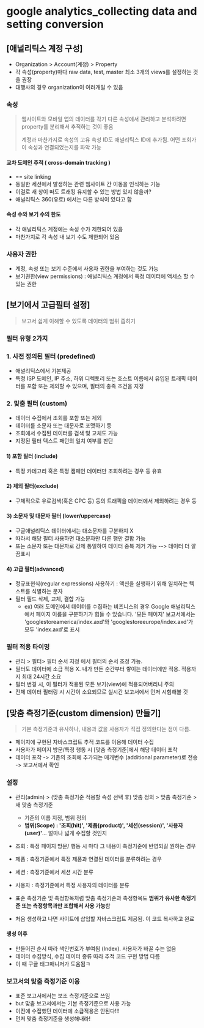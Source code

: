 # google analytics_collecting data and setting conversion

## [애널리틱스 계정 구성]

- Organization > Account(계정) > Property
- 각 속성(property)마다 raw data, test, master  최소 3개의 views를 설정하는 것을 권장
- 대행사의 경우 organization이 여러개일 수 있음



### 속성

> 웹사이트와 모바일 앱의 데이터를 각기 다른 속성에서 관리하고 분석하려면 property를 분리해서 추적하는 것이 좋음
>
> 계정과 마찬가지로 속성의 고유 속성 ID도 애널리틱스 ID에 추가됨. 어떤 조회가 이 속성과 연결되었는지를 파악 가능

#### 교차 도메인 추적 ( cross-domain tracking )

- == site linking 
- 동일한 세션에서 발생하는 관련 웹사이트 간 이동을 인식하는 기능
- 이걸로 새 창이 떠도 트래킹 유지할 수 있는 방법 있지 않을까?
- 애널리틱스 360(유료) 에서는 다른 방식이 있다고 함



#### 속성 수와 보기 수의 한도

- 각 애널리틱스 계정에는 속성 수가 제한되어 있음
- 마찬가지로 각 속성 내 보기 수도 제한되어 있음



### 사용자 권한

- 계정, 속성 또는 보기 수준에서 사용자 권한을 부여하는 것도 가능
- 보기권한(view permissions) : 애널리틱스 계정에서 특정 데이터에 액세스 할 수 있는 권한





## [보기에서 고급필터 설정]

> 보고서 쉽게 이해할 수 있도록 데이터의 범위 좁히기

### 필터 유형 2가지

### 1. 사전 정의된 필터 (predefined)

- 애널리틱스에서 기본제공
- 특정 ISP 도메인, IP 주소, 하위 디렉토리 또는 호스트 이름에서 유입된 트래픽 데이터를 포함 또는 제외할 수 있으며, 필터의 충족 조건을 지정

### 2. 맞춤 필터 (custom)

- 데이터 수집에서 조회를 포함 또는 제외
- 데이터를 소문자 또는 대문자로 포맷하기 등
- 조회에서 수집된 데이터를 검색 및 교체도 가능
- 지정된 필터 텍스트 패턴의 일치 여부를 판단

#### 1) 포함 필터 (include)

- 특정 카테고리 혹은 특정 캠페인 데이터만 조회하려는 경우 등 유효

#### 2) 제외 필터(exclude)

- 구체적으로 유료검색(혹은 CPC 등) 등의 트래픽을 데이터에서 제외하려는 경우 등

#### 3) 소문자 및 대문자 필터 (lower/uppercase)

- 구글애널리틱스 데이터에서는 대소문자를 구분하지 X
- 따라서 해당 필터 사용하면 대소문자만 다른 행만 결합 가능
- 또는 소문자 또는 대문자로 강제 통일하여 데이터 중복 제거 가능 --> 데이터 더 깔끔표시

#### 4) 고급 필터(advanced)

- 정규표현식(regular expressions) 사용하기 : 액션을 실행하기 위해 일치하는 텍스트를 식별하는 문자
- 필터 필드 삭제, 교체, 결합 가능 
  - ex) 여러 도메인에서 데이터를 수집하는 비즈니스의 경우 Google 애널리틱스에서 페이지 이름을 구분하기가 힘들 수 있습니다. '모든 페이지' 보고서에서는 'googlestoreamerica/index.axd'와 'googlestoreeurope/index.axd'가 모두 'index.axd'로 표시



### 필터 적용 타이밍

- 관리 > 필터> 필터 순서 지정 에서 필터의 순서 조정 가능. 
- 필터도 데이터에 소급 적용 X. 내가 만든 순간부터 쌓이는 데이터에만 적용. 적용까지 최대 24시간 소요
- 필터 변경 시, 이 필터가 적용된 모든 보기(view)에 적용되어버리니 주의
- 전체 데이터 필터링 시 시간이 소요되므로 실시간 보고서에서 먼저 시험해볼 것



## [맞춤 측정기준(custom dimension) 만들기]

> 기본 측정기준과 유사하나, 내용과 값을 사용자가 직접 정의한다는 점이 다름.

- 페이지에 구현된 자바스크립트 추적 코드를 이용해 데이터 수집
- 사용자가 페이지 방문/특정 행동 시 [맞춤 측정기준]에서 해당 데이터 포착
- 데이터 포착 -> 기존의 조회에 추가되는 매개변수 (additional parameter)로 전송 -> 보고서에서 확인

### 설정

- 관리(admin) > (맞춤 측정기준 적용할 속성 선택 후) 맞춤 정의 > 맞춤 측정기준 > 새 맞춤 측정기준
  - 기준의 이름 지정, 범위 정의
  - **범위(Scope) :  '조회(hit)', '제품(product)', '세션(session)', '사용자(user)'**... 얼마나 넓게 수집할 것인지
- 조회 : 특정 페이지 방문/ 행동 시 마다 그 내용이 측정기준에 반영되길 원하는 경우
- 제품 : 측정기준에서 특정 제품과 연결된 데이터를 분류하려는 경우
- 세션 : 측정기준에서 세션 시간 분류
- 사용자 : 측정기준에서 특정 사용자의 데이터를 분류

- 표준 측정기준 및 측정항목처럼 맞춤 측정기준과 측정항목도 **범위가 유사한 측정기준 또는 측정항목과만 조합해서 사용 가능**함
- 처음 생성하고 나면 사이트에 삽입할 자바스크립트 제공됨. 이 코드 복사하고 완료

#### 생성 이후

- 만들어진 순서 따라 색인번호가 부여됨 (Index). 사용자가 바꿀 수는 없음
- 데이터 수집방식, 수집 데이터 종류 따라 추적 코드 구현 방법 다름
- 이 때 구글 태그매니저가 도움됨ㅋ

### 보고서의 맞춤 측정기준 이용

- 표준 보고서에서는 보조 측정기준으로 쓰임
- but 맞춤 보고서에서는 기본 측정기준으로 사용 가능
- 이전에 수집했던 데이터에 소급적용은 안된다!!! 
- 먼저 맞춤 측정기준을 생성해내라!





